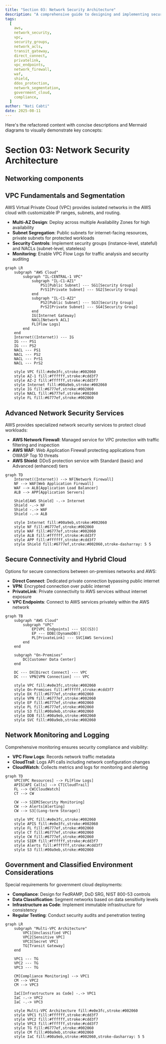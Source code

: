 ```yaml
---
title: "Section 03: Network Security Architecture"
description: "A comprehensive guide to designing and implementing secure network architectures in AWS, with a focus on government and classified environments."
tags:
  [
    aws,
    network_security,
    vpc,
    security_groups,
    network_acls,
    transit_gateway,
    direct_connect,
    privatelink,
    vpc_endpoints,
    network_firewall,
    waf,
    shield,
    ddos_protection,
    network_segmentation,
    government_cloud,
    compliance,
  ]
author: "Nati Cabti"
date: 2025-08-11
---
```


Here's the refactored content with concise descriptions and Mermaid diagrams to visually demonstrate key concepts:

# Section 03: Network Security Architecture


## Networking components



## VPC Fundamentals and Segmentation

AWS Virtual Private Cloud (VPC) provides isolated networks in the AWS cloud with customizable IP ranges, subnets, and routing.

- **Multi-AZ Design**: Deploy across multiple Availability Zones for high availability
- **Subnet Segregation**: Public subnets for internet-facing resources, private subnets for protected workloads
- **Security Controls**: Implement security groups (instance-level, stateful) and NACLs (subnet-level, stateless)
- **Monitoring**: Enable VPC Flow Logs for traffic analysis and security auditing

```mermaid
graph LR
    subgraph "AWS Cloud"
        subgraph "IL-CENTRAL-1 VPC"
            subgraph "IL-C1-AZ1"
                PS1[Public Subnet] --- SG1[Security Group]
                PrS1[Private Subnet] --- SG2[Security Group]
            end
            subgraph "IL-C1-AZ2"
                PS2[Public Subnet] --- SG3[Security Group]
                PrS2[Private Subnet] --- SG4[Security Group]
            end
            IG[Internet Gateway]
            NACL[Network ACL]
            FL[Flow Logs]
        end
    end
    Internet((Internet)) --- IG
    IG --- PS1
    IG --- PS2
    NACL --- PS1
    NACL --- PS2
    NACL --- PrS1
    NACL --- PrS2

    style VPC fill:#e0e3fc,stroke:#002060
    style AZ-1 fill:#ffffff,stroke:#cdd3f7
    style AZ-2 fill:#ffffff,stroke:#cdd3f7
    style Internet fill:#00a9eb,stroke:#002060
    style IG fill:#6777ef,stroke:#002060
    style NACL fill:#6777ef,stroke:#002060
    style FL fill:#6777ef,stroke:#002060
```

## Advanced Network Security Services

AWS provides specialized network security services to protect cloud workloads:

- **AWS Network Firewall**: Managed service for VPC protection with traffic filtering and inspection
- **AWS WAF**: Web Application Firewall protecting applications from OWASP Top 10 threats
- **AWS Shield**: DDoS protection service with Standard (basic) and Advanced (enhanced) tiers

```mermaid
graph TD
    Internet((Internet)) --> NF[Network Firewall]
    NF --> WAF[Web Application Firewall]
    WAF --> ALB[Application Load Balancer]
    ALB --> APP[Application Servers]

    Shield[AWS Shield] -.-> Internet
    Shield -.-> NF
    Shield -.-> WAF
    Shield -.-> ALB

    style Internet fill:#00a9eb,stroke:#002060
    style NF fill:#6777ef,stroke:#002060
    style WAF fill:#6777ef,stroke:#002060
    style ALB fill:#ffffff,stroke:#cdd3f7
    style APP fill:#ffffff,stroke:#cdd3f7
    style Shield fill:#6777ef,stroke:#002060,stroke-dasharray: 5 5
```

## Secure Connectivity and Hybrid Cloud

Options for secure connections between on-premises networks and AWS:

- **Direct Connect**: Dedicated private connection bypassing public internet
- **VPN**: Encrypted connection over public internet
- **PrivateLink**: Private connectivity to AWS services without internet exposure
- **VPC Endpoints**: Connect to AWS services privately within the AWS network

```mermaid
graph TB
    subgraph "AWS Cloud"
        subgraph "VPC"
            EP[VPC Endpoints] --- S3[(S3)]
            EP --- DDB[(DynamoDB)]
            PL[PrivateLink] --- SVC[AWS Services]
        end
    end

    subgraph "On-Premises"
        DC[Customer Data Center]
    end

    DC --- DX[Direct Connect] --- VPC
    DC --- VPN[VPN Connection] --- VPC

    style VPC fill:#e0e3fc,stroke:#002060
    style On-Premises fill:#ffffff,stroke:#cdd3f7
    style DX fill:#6777ef,stroke:#002060
    style VPN fill:#6777ef,stroke:#002060
    style EP fill:#6777ef,stroke:#002060
    style PL fill:#6777ef,stroke:#002060
    style S3 fill:#00a9eb,stroke:#002060
    style DDB fill:#00a9eb,stroke:#002060
    style SVC fill:#00a9eb,stroke:#002060
```

## Network Monitoring and Logging

Comprehensive monitoring ensures security compliance and visibility:

- **VPC Flow Logs**: Records network traffic metadata
- **CloudTrail**: Logs API calls including network configuration changes
- **CloudWatch**: Collects metrics and logs for monitoring and alerting

```mermaid
graph TD
    VPC[VPC Resources] --> FL[Flow Logs]
    APIS[API Calls] --> CT[CloudTrail]
    FL --> CW[CloudWatch]
    CT --> CW

    CW --> SIEM[Security Monitoring]
    CW --> Alerts[Alerting]
    CW --> S3[(Long-term Storage)]

    style VPC fill:#e0e3fc,stroke:#002060
    style APIS fill:#e0e3fc,stroke:#002060
    style FL fill:#6777ef,stroke:#002060
    style CT fill:#6777ef,stroke:#002060
    style CW fill:#6777ef,stroke:#002060
    style SIEM fill:#ffffff,stroke:#cdd3f7
    style Alerts fill:#ffffff,stroke:#cdd3f7
    style S3 fill:#00a9eb,stroke:#002060
```

## Government and Classified Environment Considerations

Special requirements for government cloud deployments:

- **Compliance**: Design for FedRAMP, DoD SRG, NIST 800-53 controls
- **Data Classification**: Segment networks based on data sensitivity levels
- **Infrastructure as Code**: Implement immutable infrastructure for consistency
- **Regular Testing**: Conduct security audits and penetration testing

```mermaid
graph LR
    subgraph "Multi-VPC Architecture"
        VPC1[Unclassified VPC]
        VPC2[Sensitive VPC]
        VPC3[Secret VPC]
        TG[Transit Gateway]
    end

    VPC1 --- TG
    VPC2 --- TG
    VPC3 --- TG

    CM[Compliance Monitoring] --> VPC1
    CM --> VPC2
    CM --> VPC3

    IaC[Infrastructure as Code] -.-> VPC1
    IaC -.-> VPC2
    IaC -.-> VPC3

    style Multi-VPC Architecture fill:#e0e3fc,stroke:#002060
    style VPC1 fill:#ffffff,stroke:#cdd3f7
    style VPC2 fill:#ffffff,stroke:#cdd3f7
    style VPC3 fill:#ffffff,stroke:#cdd3f7
    style TG fill:#6777ef,stroke:#002060
    style CM fill:#00a9eb,stroke:#002060
    style IaC fill:#00a9eb,stroke:#002060,stroke-dasharray: 5 5
```

